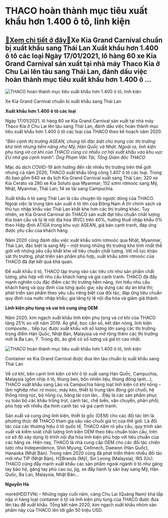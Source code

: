 THACO hoàn thành mục tiêu xuất khẩu hơn 1.400 ô tô, linh kiện
=============================================================

[:gift:Xem chi tiết ở đây:gift:](https://hddtvn.com/thaco-hoan-thanh-muc-tieu-xuat-khau-hon-1-400-o-to-linh-kien/)Xe Kia Grand Carnival chuẩn bị xuất khẩu sang Thái Lan Xuất khẩu hơn 1.400 ô tô các loại Ngày 17/01/2021, lô hàng 60 xe Kia Grand Carnival sản xuất tại nhà máy Thaco Kia ở Chu Lai lên tàu sang Thái Lan, đánh dấu việc hoàn thành mục tiêu xuất khẩu hơn 1.400 ô …
--------------------------------------------------------------------------------------------------------------------------------------------------------------------------------------------------------------------------------------------------------------------





![THACO hoàn thành mục tiêu xuất khẩu hơn 1.400 ô tô, linh kiện](https://hddtvn.com/wp-content/uploads/2021/01/0613_2._Xe_Kia_Grand_Carnival_chuYn_bY_xuYt_khYu_sang_Thai_Lan.jpg "THACO hoàn thành mục tiêu xuất khẩu hơn 1.400 ô tô, linh kiện")


Xe Kia Grand Carnival chuẩn bị xuất khẩu sang Thái Lan



**Xuất khẩu hơn 1.400 ô tô các loại** 


Ngày 17/01/2021, lô hàng 60 xe Kia Grand Carnival sản xuất tại nhà máy Thaco Kia ở Chu Lai lên tàu sang Thái Lan, đánh dấu việc hoàn thành mục tiêu xuất khẩu hơn 1.400 ô tô các loại của THACO theo kế hoạch năm 2020.





*“Bên cạnh thị trường ASEAN, chúng tôi đặc biệt chú trọng các thị trường khó tính nhưng tiềm năng như Mỹ, Hàn Quốc và Nhật. Ngoài ra, linh kiện phụ tùng và cơ khí của THACO cũng có nhiều cơ hội xuất khẩu vào khu vực EU nhờ giá cạnh tranh”. Ông Phạm Văn Tài, Tổng Giám đốc THACO*



Mặc dù dịch COVID-19 ảnh hưởng đến rất nhiều thị trường trên thế giới nhưng cả năm 2020, THACO xuất khẩu tổng cộng 1.407 ô tô các loại. Trong đó bao gồm 640 xe du lịch Kia Grand Carnival xuất sang Thái Lan; 320 xe Kia Cerato và 280 xe Kia Soluto qua Myanmar; 152 sơmi rơmoóc sang Mỹ, Nhật, Myanmar, Thái Lan; 14 xe tải sang Campuchia.


Xuất khẩu ô tô sang Thái Lan là câu chuyện lội ngược dòng của THACO. Ngoài việc là trung tâm sản xuất ô tô lớn của Đông Nam Á thì chính sách và thủ tục nhập khẩu vào Thái Lan khắt khe hơn các thị trường khác. Tuy nhiên, xe Kia Grand Carnival do THACO sản xuất đạt tiêu chuẩn chất lượng Kia toàn cầu và tỷ lệ nội địa hóa (RVC) trên 40%, hưởng thuế nhập khẩu 0% theo Hiệp định ATIGA trong khu vực ASEAN, giá bán cạnh tranh, đáp ứng được yêu cầu của khách hàng.


Năm 2020 cũng đánh dấu việc xuất khẩu sơmi rơmoóc qua Nhật, Myanmar, Thái Lan, đặc biệt là sang Mỹ – một trong những thị trường khó tính nhất thế giới với những yêu cầu khắt khe về tiêu chuẩn chất lượng. Với nỗ lực khảo sát thị trường, phát triển sản phẩm phù hợp, xuất khẩu sơmi rơmoóc của THACO đã đạt kết quả khả quan.


Để xuất khẩu ô tô, THACO tập trung vào các tiêu chí như sản phẩm chất lượng, phù hợp với nhu cầu khách hàng và giá cạnh tranh. THACO đã đẩy mạnh nghiên cứu đặc điểm các thị trường tiềm năng, tìm hiểu nhu cầu khách hàng và quy định của từng quốc gia; xây dựng các dự án khả thi; phát triển sản phẩm theo yêu cầu riêng biệt của đối tác, đáp ứng tiêu chuẩn quy định của nước nhập khẩu; gia tăng tỷ lệ nội địa hóa và giảm giá thành.


**Linh kiện phụ tùng và vai trò cung ứng OEM**


Năm 2020, kim ngạch xuất khẩu linh kiện phụ tùng và cơ khí của THACO tăng 25% so với năm 2019. Áo ghế, bọc cần số, két dàn nóng, linh kiện composite… tiếp tục được xuất khẩu với số lượng lớn sang các thị trường trọng điểm Hàn Quốc, Nhật Bản, Malaysia và mở rộng thêm các thị trường mới là Ba Lan, Ý. Trong đó, áo ghế có số lượng và giá trị cao nhất.





![THACO hoàn thành mục tiêu xuất khẩu hơn 1.400 ô tô, linh kiện](https://hddtvn.com/wp-content/uploads/2021/01/0614_4._Container_xe_Kia_Grand_Carnival_YYYc_YYa_len_tau_chuYn_bY_xuYt_khYu_sang_Thai_Lan_2.jpg "THACO hoàn thành mục tiêu xuất khẩu hơn 1.400 ô tô, linh kiện")


Container xe Kia Grand Carnival được đưa lên tàu chuẩn bị xuất khẩu sang Thái Lan



Về cơ khí, bên cạnh linh kiện cơ khí ô tô xuất sang Hàn Quốc, Campuchia, Malaysia (gồm nhíp ô tô, thùng ben, bồn nhiên liệu, thùng đông lạnh…), THACO xuất khẩu sang Lào và Campuchia hàng loạt linh kiện cơ khí nông – lâm nghiệp như: rơ mooc, máy kéo, thiết bị trung tâm đóng gói chuối, hệ thống ròng rọc, bộ nông cụ, băng tải con lăn… Đây là các sản phẩm phục vụ toàn bộ các khâu trồng trọt, canh tác, chế biến, vận chuyển, phân phối; phù hợp với nhiều địa hình canh tác và giá cạnh tranh.


Sản xuất và cung ứng linh kiện, thiết bị gốc (OEM) cho các đối tác lớn là phương thức để THACO tham gia sâu vào chuỗi giá trị của thế giới. Là đối tác của các thương hiệu ô tô quốc tế, THACO nắm rõ yêu cầu, quy trình sản xuất và kiểm soát chất lượng linh kiện OEM theo tiêu chuẩn toàn cầu, trên cơ sở đó xây dựng lộ trình nội địa hóa linh kiện phù hợp với tiêu chuẩn của các hãng xe. Hiện nay, THACO là nhà cung cấp OEM cho các đối tác chiến lược như Independence, Shin Myung, Cellmech, Daewon (Hàn Quốc), Hanaoka (Nhật Bản). Trong năm 2020 cũng đã phát triển thêm nhiều đối tác mới như TIP (Nhật Bản), H2Brands (Mỹ), Sin Leong (Malaysia), IRS (Úc). THACO cũng đẩy mạnh xuất khẩu các sản phẩm ngoài ngành ô tô như găng tay bảo hộ, găng tay phủ cao su, jig, xe đẩy hành lý sân bay sang Mỹ, Hàn Quốc, Ba Lan, Malaysia, Nhật Bản…




**Nguyễn Hà**



more(HDDTVN) – Những ngày cuối năm, cảng Chu Lai (Quảng Nam) khá tấp nập vì hàng loạt container ô tô và linh kiện phụ tùng của THACO được đưa lên tàu để xuất khẩu. Tổng kết năm 2020, kim ngạch xuất khẩu nhóm sản phẩm này của THACO lên tới gần 50 triệu USD.

